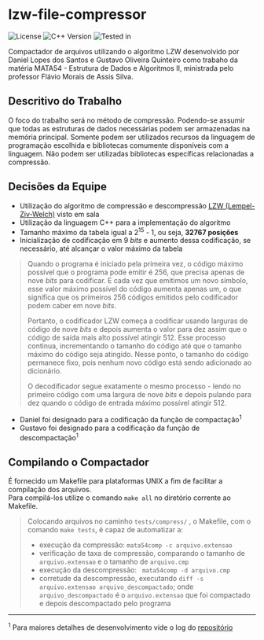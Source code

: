 # lzw-file-compressor
![License](https://img.shields.io/github/license/gustavooquinteiro/lzw-file-compressor?color=purple) ![C++ Version](https://img.shields.io/badge/C++-8.3.0-blue.svg?style=flat-square&logo=c%2B%2B) ![Tested in](https://img.shields.io/badge/tested%20in-linux--64%20-orange)

Compactador de arquivos utilizando o algoritmo LZW desenvolvido por Daniel Lopes dos Santos e Gustavo Oliveira Quinteiro como trabaho da matéria MATA54 - Estrutura de Dados e Algoritmos II, ministrada pelo professor Flávio Morais de Assis Silva. 

## Descritivo do Trabalho  
O foco do trabalho será no método de compressão. Podendo-se assumir que todas as estruturas de dados necessárias podem ser armazenadas na memória principal. Somente podem ser utilizados recursos da linguagem de programação escolhida e bibliotecas comumente disponíveis com a linguagem. Não podem ser utilizadas bibliotecas específicas relacionadas a compressão.  

## Decisões da Equipe
* Utilização do algoritmo de compressão e descompressão [LZW (Lempel-Ziv-Welch)](https://pt.wikipedia.org/wiki/LZW) visto em sala   
* Utilização da linguagem C++ para a implementação do algoritmo  
* Tamanho máximo da tabela igual a 2<sup>15</sup> - 1, ou seja, **32767 posições**  
* Inicialização de codificação em 9 *bits* e aumento dessa codificação, se necessário, até alcançar o valor máximo da tabela  

> Quando o programa é iniciado pela primeira vez, o código máximo possível que o programa pode emitir é 256, que precisa apenas de nove *bits* para codificar. E cada vez que emitimos um novo símbolo, esse valor máximo possível do código aumenta apenas um, o que significa que os primeiros 256 códigos emitidos pelo codificador podem caber em nove *bits*.
>
> Portanto, o codificador LZW começa a codificar usando larguras de código de nove *bits* e depois aumenta o valor para dez assim que o código de saída mais alto possível atingir 512. Esse processo continua, incrementando o tamanho do código até que o tamanho máximo do código seja atingido. Nesse ponto, o tamanho do código permanece fixo, pois nenhum novo código está sendo adicionado ao dicionário.
>
> O decodificador segue exatamente o mesmo processo - lendo no primeiro código com uma largura de nove *bits* e depois pulando para dez quando o código de entrada máximo possível atingir 512.

* Daniel foi designado para a codificação da função de compactação<sup>1</sup>  
* Gustavo foi designado para a codificação da função de descompactação<sup>1</sup> 

## Compilando o Compactador
É fornecido um Makefile para plataformas UNIX a fim de facilitar a compilação dos arquivos.  
Para compilá-los utilize o comando ``` make all ``` no diretório corrente ao Makefile.   

> Colocando arquivos no caminho ```tests/compress/``` , o Makefile, com o comando ```make tests```, é capaz de automatizar a:
> * execução da compressão: ```mata54comp -c arquivo.extensao```
> * verificação de taxa de compressão, comparando o tamanho de ```arquivo.extensao``` e o tamanho de ```arquivo.cmp```
> * execução da descompressão: ``` mata54comp -d arquivo.cmp```
> * corretude da descompressão, executando ```diff -s arquivo.extensao arquivo_descompactado```; onde ```arquivo_descompactado``` é o ```arquivo.extensao``` que foi compactado e depois descompactado pelo programa  


_______
<sup>1</sup> Para maiores detalhes de desenvolvimento vide o log do [repositório](https://github.com/gustavooquinteiro/lzw-file-compressor/)
